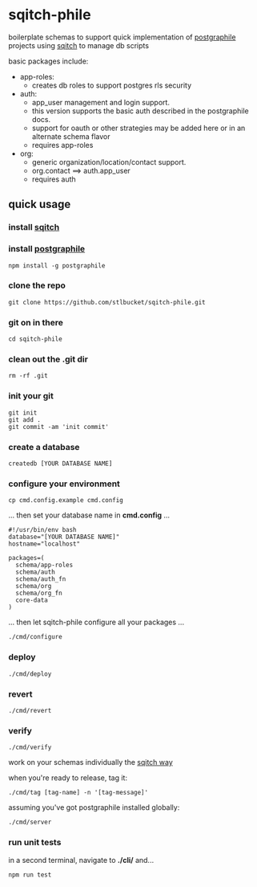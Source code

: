 # sqitch-phile #

<p>
  boilerplate schemas to support quick implementation 
  of <a href="https://www.graphile.org/postgraphile/">postgraphile</a> projects
  using <a href="http://sqitch.org/">sqitch</a> to manage db scripts
</p>

basic packages include:
- app-roles: 
  - creates db roles to support postgres rls security
- auth: 
  - app_user management and login support.  
  - this version supports the basic auth described in the postgraphile docs.
  - support for oauth or other strategies may be added here or in an alternate schema flavor
  - requires app-roles
- org: 
  - generic organization/location/contact support.
  - org.contact ==> auth.app_user
  - requires auth
  

## quick usage ##
### install <a href="http://sqitch.org/">sqitch</a> ###

### install <a href="https://www.graphile.org/postgraphile/">postgraphile</a> ###
```$xslt
npm install -g postgraphile
```

### clone the repo ###
```$xslt
git clone https://github.com/stlbucket/sqitch-phile.git
```
### git on in there ###
```$xslt
cd sqitch-phile
```
### clean out the .git dir ###
```$xslt
rm -rf .git
```
### init your git ###
```$xslt
git init
git add .
git commit -am 'init commit'
```
### create a database ###
```$xslt
createdb [YOUR DATABASE NAME]
```
### configure your environment ###
```$xslt
cp cmd.config.example cmd.config
```
... then set your database name in **cmd.config** ...
```$xslt
#!/usr/bin/env bash
database="[YOUR DATABASE NAME]"
hostname="localhost"

packages=(
  schema/app-roles
  schema/auth
  schema/auth_fn
  schema/org
  schema/org_fn
  core-data
)
```
... then let sqitch-phile configure all your packages ...
```$xslt
./cmd/configure
```
### deploy ###
```$xslt
./cmd/deploy
```
### revert ###
```$xslt
./cmd/revert
```
### verify ###
```$xslt
./cmd/verify
```

work on your schemas individually the <a href="https://metacpan.org/pod/sqitchtutorial">sqitch way</a>

when you're ready to release, tag it:
```$xslt
./cmd/tag [tag-name] -n '[tag-message]'
```

assuming you've got postgraphile installed globally:
```$xslt
./cmd/server
```

### run unit tests ###
in a second terminal, navigate to **./cli/** and...
```$xslt
npm run test
```